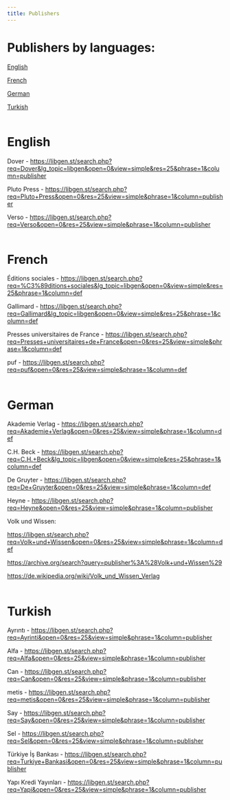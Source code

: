 ```yaml
---
title: Publishers
---
```


# Publishers by languages:

[English](#english)

[French](#french)

[German](#german)

[Turkish](#turkish)
<br><br>

<a id="english"></a>
# English

Dover - <https://libgen.st/search.php?req=Dover&lg_topic=libgen&open=0&view=simple&res=25&phrase=1&column=publisher>

Pluto Press - <https://libgen.st/search.php?req=Pluto+Press&open=0&res=25&view=simple&phrase=1&column=publisher>

Verso - <https://libgen.st/search.php?req=Verso&open=0&res=25&view=simple&phrase=1&column=publisher>
<br><br>

<a id="french"></a>
# French

Éditions sociales - <https://libgen.st/search.php?req=%C3%89ditions+sociales&lg_topic=libgen&open=0&view=simple&res=25&phrase=1&column=def>

Gallimard - <https://libgen.st/search.php?req=Gallimard&lg_topic=libgen&open=0&view=simple&res=25&phrase=1&column=def>

Presses universitaires de France - <https://libgen.st/search.php?req=Presses+universitaires+de+France&open=0&res=25&view=simple&phrase=1&column=def>

puf - <https://libgen.st/search.php?req=puf&open=0&res=25&view=simple&phrase=1&column=def>
<br><br>

<a id="german"></a>
# German

Akademie Verlag - <https://libgen.st/search.php?req=Akademie+Verlag&open=0&res=25&view=simple&phrase=1&column=def>

C.H. Beck - <https://libgen.st/search.php?req=C.H.+Beck&lg_topic=libgen&open=0&view=simple&res=25&phrase=1&column=def>

De Gruyter - <https://libgen.st/search.php?req=De+Gruyter&open=0&res=25&view=simple&phrase=1&column=def>

Heyne - <https://libgen.st/search.php?req=Heyne&open=0&res=25&view=simple&phrase=1&column=publisher>

Volk und Wissen:

<https://libgen.st/search.php?req=Volk+und+Wissen&open=0&res=25&view=simple&phrase=1&column=def>

<https://archive.org/search?query=publisher%3A%28Volk+und+Wissen%29>

<https://de.wikipedia.org/wiki/Volk_und_Wissen_Verlag>
<br><br>

<a id="turkish"></a>
# Turkish

Ayrıntı - <https://libgen.st/search.php?req=Ayrinti&open=0&res=25&view=simple&phrase=1&column=publisher>

Alfa - <https://libgen.st/search.php?req=Alfa&open=0&res=25&view=simple&phrase=1&column=publisher>

Can - <https://libgen.st/search.php?req=Can&open=0&res=25&view=simple&phrase=1&column=publisher>

metis - <https://libgen.st/search.php?req=metis&open=0&res=25&view=simple&phrase=1&column=publisher>

Say - <https://libgen.st/search.php?req=Say&open=0&res=25&view=simple&phrase=1&column=publisher>

Sel - <https://libgen.st/search.php?req=Sel&open=0&res=25&view=simple&phrase=1&column=publisher>

Türkiye İş Bankası - <https://libgen.st/search.php?req=Turkiye+Bankasi&open=0&res=25&view=simple&phrase=1&column=publisher>

Yapı Kredi Yayınları - <https://libgen.st/search.php?req=Yapi&open=0&res=25&view=simple&phrase=1&column=publisher>